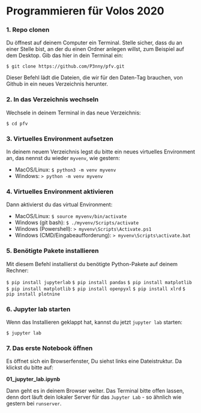 # Programmieren für Volos 2020

### 1. Repo clonen

Du öffnest auf deinem Computer ein Terminal. Stelle sicher, dass du an einer Stelle bist, an der du einen Ordner anlegen willst, zum Beispiel auf dem Desktop.
Gib das hier in dein Terminal ein:

`$ git clone https://github.com/P3nny/pfv.git`

Dieser Befehl lädt die Dateien, die wir für den Daten-Tag brauchen, von Github in ein neues Verzeichnis herunter.

### 2. In das Verzeichnis wechseln

Wechsele in deinem Terminal in das neue Verzeichnis:

`$ cd pfv`

### 3. Virtuelles Environment aufsetzen

In deinem neuem Verzeichnis legst du bitte ein neues virtuelles Environment an, das nennst du wieder `myvenv`, wie gestern:

- MacOS/Linux: `$ python3 -m venv myvenv`
- Windows: `> python -m venv myvenv`

### 4. Virtuelles Environment aktivieren

Dann aktivierst du das virtual Environment:

- MacOS/Linux: `$ source myvenv/bin/activate`
- Windows (git bash): `$ ./myvenv/Scripts/activate`
- Windows (Powershell): `> myvenv\Scripts\Activate.ps1`
- Windows (CMD/Eingabeaufforderung): `> myvenv\Scripts\activate.bat`

### 5. Benötigte Pakete installieren

Mit diesem Befehl installierst du benötigte Python-Pakete auf deinem Rechner:

`$ pip install jupyterlab`
`$ pip install pandas`
`$ pip install matplotlib`
`$ pip install matplotlib`
`$ pip install openpyxl`
`$ pip install xlrd`
`$ pip install plotnine`

### 6. Jupyter lab starten

Wenn das Installieren geklappt hat, kannst du jetzt `jupyter lab` starten:

`$ jupyter lab`

### 7. Das erste Notebook öffnen

Es öffnet sich ein Browserfenster, Du siehst links eine Dateistruktur. Da klickst du bitte auf:

**01_jupyter_lab.ipynb**

Dann geht es in deinem Browser weiter. Das Terminal bitte offen lassen, denn dort läuft dein lokaler Server für das `Jupyter Lab` - so ähnlich wie gestern bei `runserver`.
